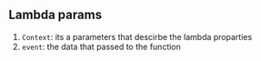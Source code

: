 



## Lambda params

1) `Context`: its a parameters that descirbe the lambda proparties
2) `event`: the data that passed to the function




